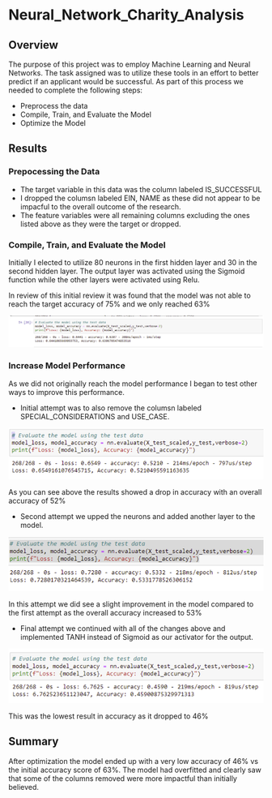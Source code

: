 # Neural_Network_Charity_Analysis

## Overview

The purpose of this project was to employ Machine Learning and Neural Networks.  The task assigned was to utilize these tools in an effort to better predict if an applicant would be successful.  As part of this process we needed to complete the following steps:
- Preprocess the data
- Compile, Train, and Evaluate the Model
- Optimize the Model

## Results

### Prepocessing the Data
- The target variable in this data was the column labeled IS_SUCCESSFUL
- I dropped the columsn labeled EIN, NAME as these did not appear to be impacful to the overall outcome of the research.
- The feature variables were all remaining columns excluding the ones listed above as they were the target or dropped.

### Compile, Train, and Evaluate the Model

Initially I elected to utilize 80 neurons in the first hidden layer and 30 in the second hidden layer.  The output layer was activated using the Sigmoid function while the other layers were activated using Relu.

In review of this initial review it was found that the model was not able to reach the target accuracy of 75% and we only reached 63%

![Image1](Images/Eval1.png)

### Increase Model Performance

As we did not originally reach the model performance I began to test other ways to improve this performance.

- Initial attempt was to also remove the columsn labeled SPECIAL_CONSIDERATIONS and USE_CASE.

![Image2](Images/Eval2.png)

As you can see above the results showed a drop in accuracy with an overall accuracy of 52%

- Second attempt we upped the neurons and added another layer to the model.

![Image3](Images/Eval3.png)

In this attempt we did see a slight improvement in the model compared to the first attempt as the overall accuracy increased to 53%

- Final attempt we continued with all of the changes above and implemented TANH instead of Sigmoid as our activator for the output.

![Image4](Images/Eval4.png)

This was the lowest result in accuracy as it dropped to 46%


## Summary
After optimization the model ended up with a very low accuracy of 46% vs the initial accuracy score of 63%.  The model had overfitted and clearly saw that some of the columns removed were more impactful than initially believed. 
